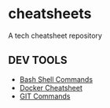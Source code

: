 # cheatsheets
A tech cheatsheet repository

## DEV TOOLS
 - [Bash Shell Commands](src/dev-tools/bash-shell.md)
 - [Docker Cheatsheet](src/dev-tools/docker.md)
 - [GIT Commands](src/dev-tools/git-commands.md)